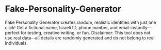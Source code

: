 # Fake-Personality-Generator
Fake Personality Generator creates random, realistic identities with just one click! Get a fictional name, Israeli ID, phone number, and email instantly—perfect for testing, creative writing, or fun. Disclaimer: This tool does not use real data—all details are randomly generated and do not belong to real individuals. 
